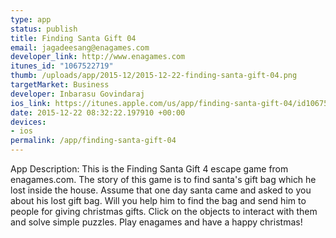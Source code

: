 ```yaml
--- 
type: app
status: publish
title: Finding Santa Gift 04
email: jagadeesang@enagames.com
developer_link: http://www.enagames.com
itunes_id: "1067522719"
thumb: /uploads/app/2015-12/2015-12-22-finding-santa-gift-04.png
targetMarket: Business
developer: Inbarasu Govindaraj
ios_link: https://itunes.apple.com/us/app/finding-santa-gift-04/id1067522719?mt=8
date: 2015-12-22 08:32:22.197910 +00:00
devices: 
- ios
permalink: /app/finding-santa-gift-04
---
```


App Description:
              This is the Finding Santa Gift 4 escape game from enagames.com. The story of this game is to find santa's gift bag which he lost inside the house. Assume that one day santa came and asked to you about his lost gift bag. Will you help him to find the bag and send him to people for giving christmas gifts. Click on the objects to interact with them and solve simple puzzles. Play enagames and have a happy christmas!

